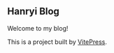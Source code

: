 ## Hanryi Blog

Welcome to my blog!

This is a project built by [VitePress](https://vitepress.dev/).